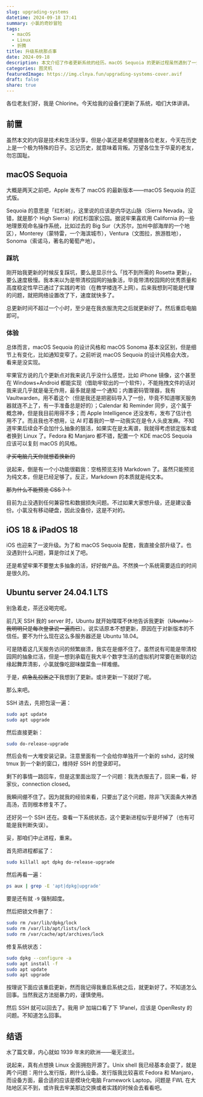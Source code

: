 ```yaml
---
slug: upgrading-systems
datetime: 2024-09-18 17:41
summary: 小氯的奇妙冒险
tags:
  - macOS
  - Linux
  - 折腾
title: 升级系统那点事
date: 2024-09-18
description: 本文介绍了作者更新系统的经历。macOS Sequoia 的更新过程虽然遇到了一些问题，但新功能如 Markdown 预览对其有帮助。接着，作者提到了 iOS 18 和 iPadOS 18 的顺利升级，期待苹果能够专注于产品体验的优化。随后，作者讲述了 Ubuntu Server 24.04.1 LTS 的更新经历，解决了 SSH 连接中断的问题。最后，作者表达了对全面拥抱开源的兴趣，尤其是 Fedora 和 Manjaro 发行版，以及 Framework Laptop 的潜在购买计划。
categories: 图灵机
featuredImage: https://img.clnya.fun/upgrading-systems-cover.avif
draft: false
share: true
---
```

各位老友们好，我是 Chlorine。今天给我的设备们更新了系统，咱们大体讲讲。

## 前置

虽然本文的内容是技术和生活分享，但是小氯还是希望提醒各位老友，今天在历史上是一个极为特殊的日子。忘记历史，就意味着背叛。万望各位生于华夏的老友，勿忘国耻。

## macOS Sequoia

大概是两天之前吧，Apple 发布了 macOS 的最新版本——macOS Sequoia 的正式版。

Sequoia 的意思是「红杉树」，这里说的应该是内华达山脉（Sierra Nevada，没错，就是那个 High Sierra）的红杉国家公园。据说牢果喜欢用 California 的一些地理景观命名操作系统，比如过去的 Big Sur（大苏尔，加州中部海岸的一个地区），Monterey（蒙特雷，一个海滨城市），Ventura（文图拉，旅游胜地），Sonoma（索诺马，著名的葡萄产地）。

### 踩坑

刚开始我更新的时候反复踩坑，要么是显示什么「找不到所需的 Rosetta 更新」，要么速度极慢。我本来以为是带清校园网的抽象活，毕竟带清校园网的优秀质量和高度稳定性早已通过了实践的考验（在教学楼连不上网）。后来我想到可能是代理的问题，就把网络设置改了下，速度就快多了。

总更新时间不超过一个小时，至少是在我衣服洗完之后就更新好了。然后重启电脑即可。

### 体验

总体而言，macOS Sequoia 的设计风格和 macOS Sonoma 基本没区别，但是细节上有变化，比如通知变窄了。之前听说 macOS Sequoia 的设计风格会大改，看来是没实现。

牢果官方说的几个更新点对我来说几乎没什么感觉，比如 iPhone 镜像，这个甚至在 Windows+Android 都能实现（借助牢软出的一个软件），不能拖拽文件的话对我来说几乎就是毫无作用，最多就是接一个通知；内置密码管理器，我有 Vaultwarden，用不着这个（但是我还是把密码导入了一份，毕竟不知道哪天服务器就连不上了，有一手准备总是好的）；Calendar 和 Reminder 同步，这个属于概念神，但是我目前用得不多；而 Apple Intelligence 还没发布，发布了估计也用不了。而且我也不想用，让 AI 盯着我的一举一动我实在是令人头皮发麻。不知道牢果后续会不会加什么抽象的狠活，如果实在是太离谱，我就得考虑锁定版本或者换到 Linux 了。Fedora 和 Manjaro 都不错，配置一个 KDE macOS Sequoia 应该可以复刻 macOS 的风格。

~~才买电脑几天你就想着换新的~~

说起来，倒是有一个小功能很戳我：空格预览支持 Markdown 了。虽然只能预览为纯文本，但是已经足够了。反正，Markdown 的本质就是纯文本。

~~那为什么不能预览 CSS？！~~

目前为止没遇到任何兼容性和数据损失问题。不过如果大家想升级，还是建议备份。小氯没有移动硬盘，因此没备份，这是不对的。

## iOS 18 & iPadOS 18

iOS 也迎来了一波升级。为了和 macOS Sequoia 配套，我直接全部升级了。也没遇到什么问题，算是你过关了吧。

还是希望牢果不要整太多抽象的活，好好做产品。不然换一个系统需要适应的时间是很久的。

## Ubuntu server 24.04.1 LTS

别急着走，茶还没喝完呢。

前几天 SSH 我的 server 时，Ubuntu 就开始喋喋不休地告诉我更新（~~Ubuntu：我明明只是每次登录说一遍而已~~）。说实话原本不想更新，原因在于对新版本的不信任。要不为什么现在这么多服务器还是 Ubuntu 18.04。

可是随着这几天服务访问的频繁崩溃，我实在是绷不住了。虽然说有可能是带清校园网的抽象烂活，但是一想到承载在我大半个数字生活的虚拟机时常要在断联的边缘起舞弄清影，小氯就像吃甜味酸菜鱼一样难绷。

于是，~~病急乱投医之下~~我想到了更新。或许更新一下就好了呢。

那么来吧。

SSH 进去，先把包滚一遍：

```bash
sudo apt update
sudo apt upgrade
```

然后直接更新：

```bash
sudo do-release-upgrade
```

然后会有一大堆安装记录。注意里面有一个会给你单独开一个新的 sshd，这时候 tmux 到一个新的窗口，维持好 SSH 的登录即可。

剩下的事情一路回车，但是这里面出现了一个问题：我洗衣服去了，回来一看，好家伙，connection closed。

我瞬间绷不住了。因为就我的经验来看，只要出了这个问题，除非飞天面条大神洒高汤，否则根本修复不了。

还好另一个 SSH 还在。查看一下系统状态，这个更新进程似乎是坏掉了（也有可能是我判断失误）。

妥，那咱们中止进程，重来。

首先把进程都鲨了：

```bash
sudo killall apt dpkg do-release-upgrade
```

然后再看一遍：

```bash
ps aux | grep -E 'apt|dpkg|upgrade'
```

要是还有就 `-9` 强制超度。

然后把锁文件删了：

```bash
sudo rm /var/lib/dpkg/lock
sudo rm /var/lib/apt/lists/lock
sudo rm /var/cache/apt/archives/lock
```

修复系统状态：

```bash
sudo dpkg --configure -a
sudo apt install -f
sudo apt update
sudo apt upgrade
```

按理说下面应该重启更新，然而我记得我重启系统之后，就更新好了。不知道怎么回事。当然我这方法挺暴力的，谨慎使用。

然后 SSH 就可以回去了。我用 IP 加端口看了下 1Panel，应该是 OpenResty 的问题。不知道怎么回事。

## 结语

水了篇文章，内心就如 1939 年末的欧洲——毫无波兰。

说起来，真有点想换 Linux 全面拥抱开源了。Unix shell 我已经基本会耍了，就是两个问题：用什么发行版，刷什么设备。发行版我比较喜欢 Fedora 和 Manjaro，而设备方面，最合适的应该是模块化电脑 Framework Laptop。问题是 FWL 在大陆地区买不到，或许我去牢美那边交换或者实践的时候会去看看吧。
